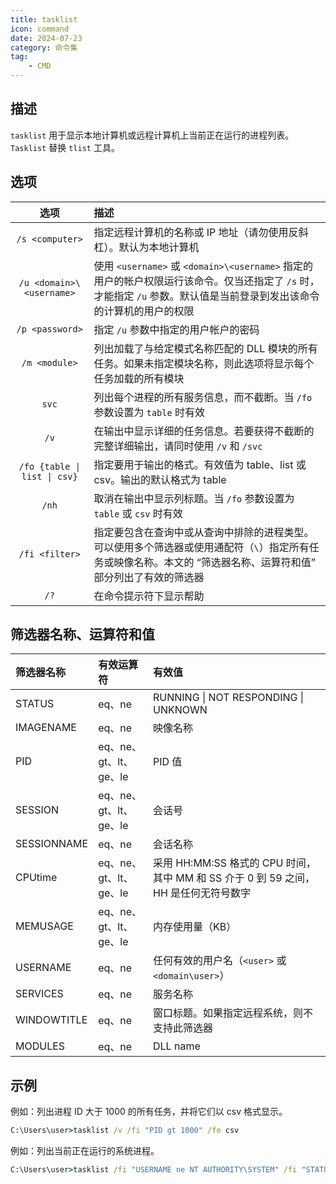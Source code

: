 ```yaml
---
title: tasklist
icon: command
date: 2024-07-23
category: 命令集
tag:
    - CMD
---
```


## 描述

`tasklist` 用于显示本地计算机或远程计算机上当前正在运行的进程列表。`Tasklist` 替换 `tlist` 工具。

## 选项

|  选项  |  描述  |
|  :----:  |  :----  |
|  `/s <computer>`  |  指定远程计算机的名称或 IP 地址（请勿使用反斜杠）。默认为本地计算机  |
|  `/u <domain>\<username>`  |  使用 `<username>` 或 `<domain>\<username>` 指定的用户的帐户权限运行该命令。仅当还指定了 `/s` 时，才能指定 `/u` 参数。默认值是当前登录到发出该命令的计算机的用户的权限  |
|  `/p <password>`  |  指定 `/u` 参数中指定的用户帐户的密码  |
|  `/m <module>`  |  列出加载了与给定模式名称匹配的 DLL 模块的所有任务。如果未指定模块名称，则此选项将显示每个任务加载的所有模块  |
|  `svc`  |  列出每个进程的所有服务信息，而不截断。当 `/fo` 参数设置为 `table` 时有效  |
|  `/v`  |  在输出中显示详细的任务信息。若要获得不截断的完整详细输出，请同时使用 `/v` 和 `/svc`  |
|  `/fo {table \| list \| csv}`  |  指定要用于输出的格式。有效值为 table、list 或 csv。输出的默认格式为 table  |
|  `/nh`  |  取消在输出中显示列标题。当 `/fo` 参数设置为 `table` 或 `csv` 时有效  |
|  `/fi <filter>`  |  指定要包含在查询中或从查询中排除的进程类型。可以使用多个筛选器或使用通配符（`\`）指定所有任务或映像名称。本文的 “筛选器名称、运算符和值” 部分列出了有效的筛选器  |
|  `/?`  |  在命令提示符下显示帮助  |

## 筛选器名称、运算符和值

|  筛选器名称  |  有效运算符  |  有效值  |
|  :----  |  :----  |  :----  |
|  STATUS  |  eq、ne  |  RUNNING \| NOT RESPONDING \| UNKNOWN  |
|  IMAGENAME  |  eq、ne  |  映像名称  |
|  PID  |  eq、ne、gt、lt、ge、le  |  PID 值  |
|  SESSION  |  eq、ne、gt、lt、ge、le  |  会话号  |
|  SESSIONNAME  |  eq、ne  |  会话名称  |
|  CPUtime  |  eq、ne、gt、lt、ge、le  |  采用 HH:MM:SS 格式的 CPU 时间，其中 MM 和 SS 介于 0 到 59 之间，HH 是任何无符号数字  |
|  MEMUSAGE  |  eq、ne、gt、lt、ge、le  |  内存使用量（KB）  |
|  USERNAME  |  eq、ne  |  任何有效的用户名（`<user>` 或 `<domain\user>`）  |
|  SERVICES  |  eq、ne  |  服务名称  |
|  WINDOWTITLE  |  eq、ne  |  窗口标题。如果指定远程系统，则不支持此筛选器  |
|  MODULES  |  eq、ne  |  DLL name  |

## 示例

例如：列出进程 ID 大于 1000 的所有任务，并将它们以 csv 格式显示。

```cmd
C:\Users\user>tasklist /v /fi "PID gt 1000" /fo csv
```

例如：列出当前正在运行的系统进程。

```cmd
C:\Users\user>tasklist /fi "USERNAME ne NT AUTHORITY\SYSTEM" /fi "STATUS eq running"
```
